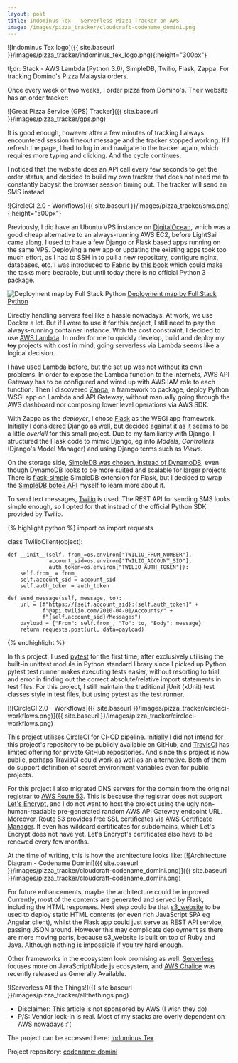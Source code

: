 ```yaml
---
layout: post
title: Indominus Tex - Serverless Pizza Tracker on AWS
image: /images/pizza_tracker/cloudcraft-codename_domini.png
---
```


![Indominus Tex logo]({{ site.baseurl }}/images/pizza_tracker/indominus_tex_logo.png){:height="300px"}

tl;dr: Stack - AWS Lambda (Python 3.6), SimpleDB, Twilio, Flask, Zappa. For tracking Domino's Pizza Malaysia orders.

<!--more-->

Once every week or two weeks, I order pizza from Domino's. Their website has an order tracker:

![Great Pizza Service (GPS) Tracker]({{ site.baseurl }}/images/pizza_tracker/gps.png)

It is good enough, however after a few minutes of tracking I always encountered session timeout message and the tracker stopped working. If I refresh the page, I had to log in and navigate to the tracker again, which requires more typing and clicking. And the cycle continues.

I noticed that the website does an API call every few seconds to get the order status, and decided to build my own tracker that does not need me to constantly babysit the browser session timing out. The tracker will send an SMS instead.

![CircleCI 2.0 - Workflows]({{ site.baseurl }}/images/pizza_tracker/sms.png){:height="500px"}

Previously, I did have an Ubuntu VPS instance on [DigitalOcean](https://www.digitalocean.com/), which was a good cheap alternative to an always-running AWS EC2, before LightSail came along. I used to have a few Django or Flask based apps running on the same VPS. Deploying a new app or updating the existing apps took too much effort, as I had to SSH in to pull a new repository, configure nginx, databases, etc. I was introduced to [Fabric](https://github.com/fabric/fabric) by [this book](https://www.obeythetestinggoat.com/book/chapter_automate_deployment_with_fabric.html) which could make the tasks more bearable, but until today there is no official Python 3 package.

![Deployment map by Full Stack Python](https://raw.githubusercontent.com/mattmakai/fullstackpython.com/master/static/img/visuals/full-stack-python-map.png)
[Deployment map by Full Stack Python](https://www.fullstackpython.com/deployment.html)

Directly handling servers feel like a hassle nowadays. At work, we use Docker a lot. But if I were to use it for this project, I still need to pay the always-running container instance. With the cost constraint, I decided to use [AWS Lambda](https://aws.amazon.com/lambda/pricing/). In order for me to quickly develop, build and deploy my ~~toy~~ projects with cost in mind, going serverless via Lambda seems like a logical decision.

I have used Lambda before, but the set up was not without its own problems. In order to expose the Lambda function to the internets, AWS API Gateway has to be configured and wired up with AWS IAM role to each function. Then I discovered [Zappa](https://github.com/Miserlou/Zappa), a framework to package, deploy Python WSGI app on Lambda and API Gateway, without manually going through the AWS dashboard nor composing lower level operations via AWS SDK.

With Zappa as the _deployer_, I chose [Flask](http://flask.pocoo.org/) as the WSGI app framework. Initially I considered [Django](https://www.djangoproject.com/) as well, but decided against it as it seems to be a little _overkill_ for this small project. Due to my familiarity with Django, I structured the Flask code to mimic Django, eg into _Models_, _Controllers_ (Django's Model Manager) and using Django terms such as _Views_.

On the storage side, [SimpleDB was chosen, instead of DynamoDB](http://www.masonzhang.com/2013/06/2-reasons-why-we-select-simpledb.html), even though DynamoDB looks to be more suited and scalable for larger projects. There is [flask-simple](https://github.com/rdegges/flask-simple) SimpleDB extension for Flask, but I decided to wrap the [SimpleDB boto3 API](http://boto3.readthedocs.io/en/latest/reference/services/sdb.html) myself to learn more about it. 

To send text messages, [Twilio](https://www.twilio.com/) is used. The REST API for sending SMS looks simple enough, so I opted for that instead of the official Python SDK provided by Twilio.

{% highlight python %}
import os
import requests

class TwilioClient(object):

    def __init__(self, from_=os.environ["TWILIO_FROM_NUMBER"],
                 account_sid=os.environ["TWILIO_ACCOUNT_SID"],
                 auth_token=os.environ["TWILIO_AUTH_TOKEN"]):
        self.from_ = from_
        self.account_sid = account_sid
        self.auth_token = auth_token

    def send_message(self, message, to):
        url = (f"https://{self.account_sid}:{self.auth_token}" +
               f"@api.twilio.com/2010-04-01/Accounts/" +
               f"{self.account_sid}/Messages")
        payload = {"From": self.from_, "To": to, "Body": message}
        return requests.post(url, data=payload)
{% endhighlight %}

In this project, I used [pytest](https://docs.pytest.org/) for the first time, after exclusively utilising the built-in unittest module in Python standard library since I picked up Python. pytest test runner makes executing tests easier, without resorting to trial and error in finding out the correct absolute/relative import statements in test files. For this project, I still maintain the traditional jUnit (xUnit) test classes style in test files, but using pytest as the test runner.

[![CircleCI 2.0 - Workflows]({{ site.baseurl }}/images/pizza_tracker/circleci-workflows.png)]({{ site.baseurl }}/images/pizza_tracker/circleci-workflows.png)

This project utilises [CircleCI](https://circleci.com/) for CI-CD pipeline. Initially I did not intend for this project's repository to be publicly available on GitHub, and [TravisCI](https://travis-ci.org/) has limited offering for private GitHub repositories. And since this project is now public, perhaps TravisCI could work as well as an alternative. Both of them do support definition of secret environment variables even for public projects.

For this project I also migrated DNS servers for the domain from the original registrar to [AWS Route 53](https://aws.amazon.com/route53/). This is because the registrar does not support [Let's Encrypt](https://letsencrypt.org/), and I do not want to host the project using the ugly non-human-readable pre-generated random AWS API Gateway endpoint URL. Moreover, Route 53 provides free SSL certificates via [AWS Certificate Manager](https://aws.amazon.com/certificate-manager/). It even has wildcard certificates for subdomains, which Let's Encrypt does not have yet. Let's Encrypt's certificates also have to be renewed every few months.

At the time of writing, this is how the architecture looks like:
[![Architecture Diagram - Codename Domini]({{ site.baseurl }}/images/pizza_tracker/cloudcraft-codename_domini.png)]({{ site.baseurl }}/images/pizza_tracker/cloudcraft-codename_domini.png)


For future enhancements, maybe the architecture could be improved. Currently, most of the contents are generated and served by Flask, including the HTML responses. Next step could be that [s3_website](https://github.com/laurilehmijoki/s3_website) to be used to deploy static HTML contents (or even rich JavaScript SPA eg Angular client), whilst the Flask app could just serve as REST API service, passing JSON around. However this may complicate deployment as there are more moving parts, because s3_website is built on top of Ruby and Java. Although nothing is impossible if you try hard enough.

Other frameworks in the ecosystem look promising as well. [Serverless](https://serverless.com/) focuses more on JavaScript/Node.js ecosystem, and [AWS Chalice](https://aws.amazon.com/blogs/developer/chalice-1-0-0-ga-release/) was recently released as Generally Available.

![Serverless All the Things!]({{ site.baseurl }}/images/pizza_tracker/allthethings.png)

- Disclaimer: This article is not sponsored by AWS (I wish they do)
- P/S: Vendor lock-in is real. Most of my stacks are overly dependent on AWS nowadays :'(

The project can be accessed here: [Indominus Tex](https://indominus-tex.sidebox.es)

Project repository: [codename: domini](https://github.com/azam-a/domini)
